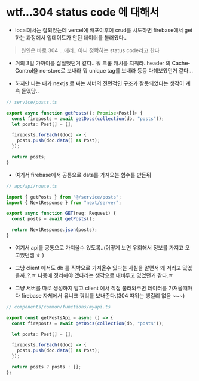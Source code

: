 # wtf...304 status code 에 대해서

- local에서는 잘되었는데 vercel에 배포이후에 crud를 시도하면 firebase에서 get하는 과정에서 업데이트가 안된 데이터를 불러왔다..

> 원인은 바로 304 ...에러.. 아니 정확히는 status code라고 한다

- 거의 3일 가까이를 삽질했던거 같다.. 뭐 크롬 캐시를 지워라..header 의 Cache-Control을 no-store로 보내라 뭐 unique tag를 보내라 등등 다해보았던거 같다...

- 하지만 나는 내가 nextjs 로 짜논 서버의 전면적인 구조가 잘못되었다는 생각이 계속 들었당..

```ts
// service/posts.ts

export async function getPosts(): Promise<Post[]> {
  const fireposts = await getDocs(collection(db, "posts"));
  let posts: Post[] = [];

  fireposts.forEach((doc) => {
    posts.push(doc.data() as Post);
  });

  return posts;
}
```

- 여기서 firebase에서 공통으로 data를 가져오는 함수를 만든뒤

```ts
// app/api/route.ts

import { getPosts } from "@/service/posts";
import { NextResponse } from "next/server";

export async function GET(req: Request) {
  const posts = await getPosts();

  return NextResponse.json(posts);
}
```

- 여기서 api를 공통으로 가져올수 있도록..(어떻게 보면 우회해서 정보를 가지고 오고있던셈 ㅎ )

- 그냥 client 에서도 db 를 직박으로 가져올수 있다는 사실을 알면서 왜 저러고 있었을까..?.ㅎ 나중에 정리해야 겠다라는 생각으로 내비두고 있었던거 같다.ㅎ

- 그냥 서버를 따로 생성하지 말고 client 에서 직접 불러와주면 데이터를 가져올때마다 firebase 자체에서 유니크 쿼리를 보내준다.(304 따위는 생길리 없음 ~~~)

```ts
// components/common/functions/myapi.ts

export const getPostsApi = async () => {
  const fireposts = await getDocs(collection(db, "posts"));

  let posts: Post[] = [];

  fireposts.forEach((doc) => {
    posts.push(doc.data() as Post);
  });

  return posts ? posts : [];
};
```
